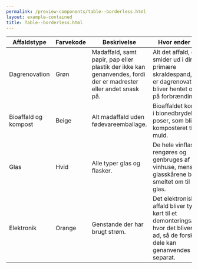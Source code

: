 ```yaml
--- 
permalink: /preview-components/table--borderless.html
layout: example-contained 
title: Table--borderless.html
---
```

<div class="table--responsive-scroll">
    <table class="table table--borderless">
        <thead>
            <tr>
                <th>Affaldstype</th>
                <th>Farvekode</th>
                <th>Beskrivelse</th>
                <th>Hvor ender det?</th>
            </tr>
        </thead>
        <tbody>
            <tr>
                <td>Dagrenovation</td>
                <td>Grøn</td>
                <td>Madaffald, samt papir, pap eller plastik der ikke kan
                    genanvendes, fordi der er madrester eller andet snask
                    på.</td>
                <td>Alt det affald, du smider ud i din primære
                    skraldespand, som er dagrenovationen, bliver hentet og
                    kørt på forbrændingen. </td>
            </tr>
            <tr>
                <td>Bioaffald og kompost</td>
                <td>Beige</td>
                <td>Alt madaffald uden fødevareemballage.</td>
                <td>Bioaffaldet kommes i bionedbrydelige poser, som bliver
                    komposteret til muld.</td>
            </tr>
            <tr>
                <td>Glas</td>
                <td>Hvid</td>
                <td>Alle typer glas og flasker.</td>
                <td>De hele vinflasker rengøres og genbruges af vinhuse,
                    mens glasskårene bliver smeltet om til nyt glas.</td>
            </tr>
            <tr>
                <td>Elektronik</td>
                <td>Orange</td>
                <td>Genstande der har brugt strøm.</td>
                <td>Det elektroniske affald bliver typisk kørt til et
                    demonteringsanlæg, hvor det bliver skilt ad, så de
                    forskellige dele kan genanvendes separat.</td>
            </tr>
        </tbody>
    </table>
</div>